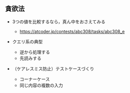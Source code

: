 
## 貪欲法

- 3つの値を比較するなら，真ん中をおさえてみる
  - https://atcoder.jp/contests/abc308/tasks/abc308_e

- クエリ系の典型
  - 逆から処理する
  - 先読みする


- （ケアレスミス防止）テストケースづくり
  - コーナーケース
  - 同じ内容の複数の入力
